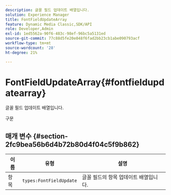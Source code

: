 ```yaml
---
description: 글꼴 필드 업데이트 배열입니다.
solution: Experience Manager
title: FontFieldUpdateArray
feature: Dynamic Media Classic,SDK/API
role: Developer,Admin
exl-id: 1ed5562a-90f6-483c-98ef-96bc5a5131ed
source-git-commit: 77c88d5fe20e048f6fad2bb23cb1abe090793acf
workflow-type: tm+mt
source-wordcount: '28'
ht-degree: 21%

---
```


# FontFieldUpdateArray{#fontfieldupdatearray}

글꼴 필드 업데이트 배열입니다.

구문

## 매개 변수 {#section-2fc9bea56b6d4b72b80d4f04c5f9b862}

| 이름 | 유형 | 설명 |
|---|---|---|
| 항목 | `types:FontFieldUpdate` | 글꼴 필드의 항목 업데이트 배열입니다. |
